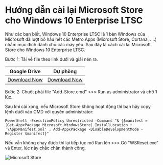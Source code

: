 # Hướng dẫn cài lại Microsoft Store cho Windows 10 Enterprise LTSC

Như các bạn biết, Windows 10 Enterprise LTSC là 1 bản Windows của Microsoft đã lượt bỏ hầu hết các Metro Apps (Microsoft Store, Cortana, ....) nhằm mục đích dành cho các máy yếu. Sau đây là cách cài lại Microsoft Store cho Windows 10 Enterprise LTSC.

Bước 1: Tải về file theo link dưới và giải nén ra.

Google Drive | Dự phòng
------------ | -------------
[Download Now](https://drive.google.com/file/d/1H12bkRJkYF3uioxJfB2OB5lEOIiI5pcX/view?usp=sharing) | [Download Now](https://www.upload.ee/files/12103839/MicrosoftStore-RS5.zip.html)

Bước 2: Chuột phải file "Add-Store.cmd" >>> Run as administrator và chờ 1 lúc.

Sau khi cài xong, nếu Microsoft Store không hoạt động thì bạn hãy copy lệnh dưới vào CMD với quyền administrator:

```
PowerShell -ExecutionPolicy Unrestricted -Command "& {$manifest = (Get-AppxPackage Microsoft.WindowsStore).InstallLocation + '\AppxManifest.xml' ; Add-AppxPackage -DisableDevelopmentMode -Register $manifest}"
```

Nếu vẫn không chạy được thì lại tiếp tục mở Run lên >>> Gõ "WSReset.exe" và Enter, lúc này chắc chắn thành công.

![Microsoft Store](https://21ak22.com/wp-content/uploads/2020/04/huong-dan-cai-dat-them-microsoft-store-cho-windows-10-ltsc-1.jpg)
